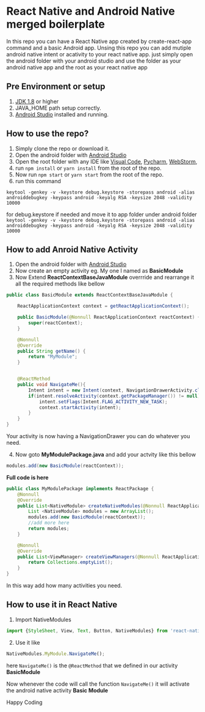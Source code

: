 # React Native and Android Native merged boilerplate

In this repo you can have a React Native app created by create-react-app command and a basic Android app.
Unsing this repo you can add mutiple android native intent or acativity to your react native app. just simply open the android folder with your android studio and use the folder as your android native app and the root as your react native app

## Pre Environment or setup
1. [JDK 1.8](https://www.oracle.com/technetwork/java/javase/downloads/jdk8-downloads-2133151.html) or higher
2. JAVA_HOME path setup correctly.
3. [Android Studio](https://developer.android.com/studio) installed and running.


## How to use the repo?
1. Simply clone the repo or download it.
2. Open the android folder with [Android Studio](https://developer.android.com/studio)
3. Open the root folder with any IDE like 
[Visual Code](https://code.visualstudio.com/), 
[Pycharm](https://www.jetbrains.com/pycharm/), 
[WebStorm](https://www.jetbrains.com/webstorm/),
4. run ```npm install``` or ```yarn install``` from the root of the repo.
5. Now run ```npm start``` or ```yarn start``` from the root of the repo.
6. run this command 

```keytool -genkey -v -keystore debug.keystore -storepass android -alias androiddebugkey -keypass android -keyalg RSA -keysize 2048 -validity 10000```

for debug.keystore if needed and move it to app folder under android folder
```keytool -genkey -v -keystore debug.keystore -storepass android -alias androiddebugkey -keypass android -keyalg RSA -keysize 2048 -validity 10000```


## How to add Anroid Native Activity
1. Open the android folder with [Android Studio](https://developer.android.com/studio)
2. Now create an empty activity eg. My one I named as **BasicModule**
3. Now Extend **ReactContextBaseJavaModule** overrride and rearrange it all the required methods like bellow
```java
public class BasicModule extends ReactContextBaseJavaModule {

    ReactApplicationContext context = getReactApplicationContext();

    public BasicModule(@Nonnull ReactApplicationContext reactContext) {
        super(reactContext);
    }

    @Nonnull
    @Override
    public String getName() {
        return "MyModule";
    }


    @ReactMethod
    public void NavigateMe(){
        Intent intent = new Intent(context, NavigationDrawerActivity.class);
        if(intent.resolveActivity(context.getPackageManager()) != null){
            intent.setFlags(Intent.FLAG_ACTIVITY_NEW_TASK);
            context.startActivity(intent);
        }
    }
}
```
Your activity is now having a NavigationDrawer you can do whatever you need.

4. Now goto **MyModulePackage.java** and add your actvity like this bellow
```java 
modules.add(new BasicModule(reactContext));
```
**Full code is here**
```java
public class MyModulePackage implements ReactPackage {
    @Nonnull
    @Override
    public List<NativeModule> createNativeModules(@Nonnull ReactApplicationContext reactContext) {
        List <NativeModule> modules = new ArrayList();
        modules.add(new BasicModule(reactContext));
        //add more here
        return modules;
    }

    @Nonnull
    @Override
    public List<ViewManager> createViewManagers(@Nonnull ReactApplicationContext reactContext) {
        return Collections.emptyList();
    }
}
```

In this way add how many activities you need.

## How to use it in React Native
1. Import NativeModules
```javascript 
import {StyleSheet, View, Text, Button, NativeModules} from 'react-native';
```
2. Use it like 
```javascript 
NativeModules.MyModule.NavigateMe();
```
here ```NavigateMe()``` is the ```@ReactMethod``` that we defined in our activity **BasicModule**

Now whenever the code will call the function ```NavigateMe()``` it will activate the android native activity **Basic Module**


Happy Coding


